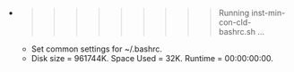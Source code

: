 * >>>>>>>>> Running inst-min-con-cld-bashrc.sh ...
  * Set common settings for ~/.bashrc.
  * Disk size = 961744K. Space Used = 32K. Runtime = 00:00:00:00.
